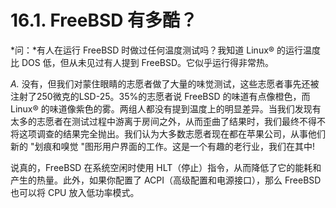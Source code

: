 # 16.1. FreeBSD 有多酷？

*问：*有人在运行 FreeBSD 时做过任何温度测试吗？我知道 Linux® 的运行温度比 DOS 低，但从未见过有人提到 FreeBSD。它似乎运行得非常热。

*A.* 没有，但我们对蒙住眼睛的志愿者做了大量的味觉测试，这些志愿者事先还被注射了250微克的LSD-25。35%的志愿者说 FreeBSD 的味道有点像橙色，而 Linux® 的味道像紫色的雾。两组人都没有提到温度上的明显差异。当我们发现有太多的志愿者在测试过程中游离于房间之外，从而歪曲了结果时，我们最终不得不将这项调查的结果完全抛出。我们认为大多数志愿者现在都在苹果公司，从事他们新的 "划痕和嗅觉 "图形用户界面的工作。这是一个有趣的老行业，我们在其中!

说真的，FreeBSD 在系统空闲时使用 HLT（停止）指令，从而降低了它的能耗和产生的热量。此外，如果你配置了 ACPI（高级配置和电源接口），那么 FreeBSD 也可以将 CPU 放入低功率模式。
